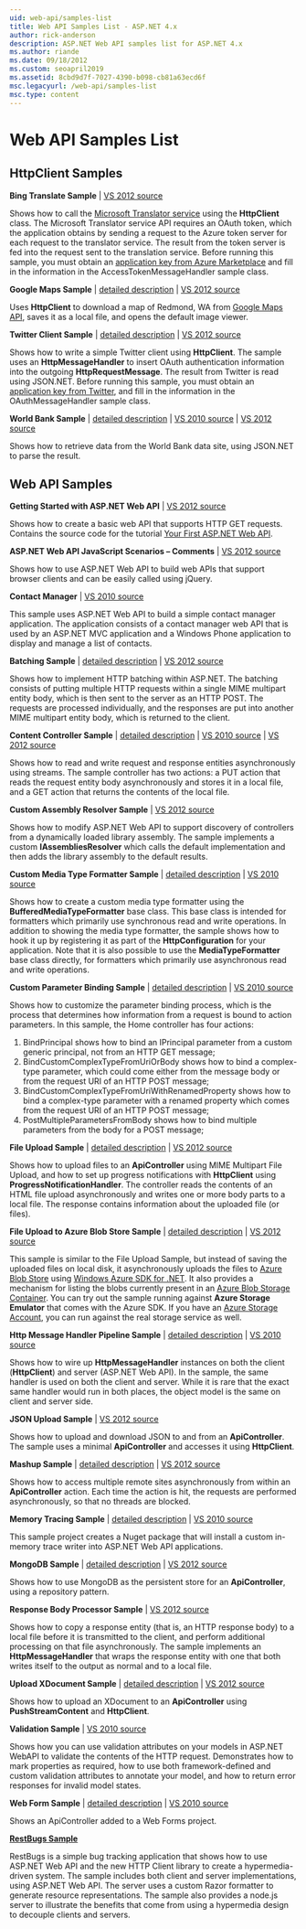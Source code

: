 ```yaml
---
uid: web-api/samples-list
title: Web API Samples List - ASP.NET 4.x
author: rick-anderson
description: ASP.NET Web API samples list for ASP.NET 4.x
ms.author: riande
ms.date: 09/18/2012
ms.custom: seoapril2019
ms.assetid: 8cbd9d7f-7027-4390-b098-cb81a63ecd6f
msc.legacyurl: /web-api/samples-list
msc.type: content
---
```

# Web API Samples List

## HttpClient Samples

**Bing Translate Sample** | [VS 2012 source](https://github.com/aspnet/samples/blob/master/samples/aspnet/HttpClient/BingTranslateSample)

Shows how to call the [Microsoft Translator service](https://msdn.microsoft.com/library/ff512419.aspx) using the **HttpClient** class. The Microsoft Translator service API requires an OAuth token, which the application obtains by sending a request to the Azure token server for each request to the translator service. The result from the token server is fed into the request sent to the translation service. Before running this sample, you must obtain an [application key from Azure Marketplace](https://msdn.microsoft.com/library/hh454950.aspx) and fill in the information in the AccessTokenMessageHandler sample class.

**Google Maps Sample** | [detailed description](/archive/blogs/henrikn/httpclient-downloading-to-a-local-file) | [VS 2012 source](https://github.com/aspnet/samples/blob/master/samples/aspnet/HttpClient/GoogleMapsSample)

Uses **HttpClient** to download a map of Redmond, WA from [Google Maps API](https://developers.google.com/maps/), saves it as a local file, and opens the default image viewer.

**Twitter Client Sample** | [detailed description](/archive/blogs/henrikn/extending-httpclient-with-oauth-to-access-twitter) | [VS 2012 source](https://github.com/aspnet/samples/blob/master/samples/aspnet/HttpClient/TwitterSample)

Shows how to write a simple Twitter client using **HttpClient**. The sample uses an **HttpMessageHandler** to insert OAuth authentication information into the outgoing **HttpRequestMessage**. The result from Twitter is read using JSON.NET. Before running this sample, you must obtain an [application key from Twitter](https://dev.twitter.com/), and fill in the information in the OAuthMessageHandler sample class.

**World Bank Sample** | [detailed description](https://blogs.msdn.com/b/henrikn/archive/2012/02/16/httpclient-is-here.aspx) | [VS 2010 source](https://github.com/aspnet/samples/blob/master/samples/aspnet/HttpClient/WorldBankSample/Net40) | [VS 2012 source](https://github.com/aspnet/samples/blob/master/samples/aspnet/HttpClient/WorldBankSample/Net45)

Shows how to retrieve data from the World Bank data site, using JSON.NET to parse the result.

## Web API Samples

**Getting Started with ASP.NET Web API** | [VS 2012 source](overview/getting-started-with-aspnet-web-api/tutorial-your-first-web-api.md)

Shows how to create a basic web API that supports HTTP GET requests. Contains the source code for the tutorial [Your First ASP.NET Web API](overview/getting-started-with-aspnet-web-api/tutorial-your-first-web-api.md).

**ASP.NET Web API JavaScript Scenarios – Comments** | [VS 2012 source](https://code.msdn.microsoft.com/ASPNET-Web-API-JavaScript-d0d64dd7)

Shows how to use ASP.NET Web API to build web APIs that support browser clients and can be easily called using jQuery.

**Contact Manager** | [VS 2010 source](https://code.msdn.microsoft.com/Contact-Manager-Web-API-0e8e373d)

This sample uses ASP.NET Web API to build a simple contact manager application. The application consists of a contact manager web API that is used by an ASP.NET MVC application and a Windows Phone application to display and manage a list of contacts.

**Batching Sample** | [detailed description](http://trocolate.wordpress.com/2012/07/19/mitigate-issue-260-in-batching-scenario/) | [VS 2012 source](https://github.com/aspnet/samples/blob/master/samples/aspnet/WebApi/BatchSample)

Shows how to implement HTTP batching within ASP.NET. The batching consists of putting multiple HTTP requests within a single MIME multipart entity body, which is then sent to the server as an HTTP POST. The requests are processed individually, and the responses are put into another MIME multipart entity body, which is returned to the client.

**Content Controller Sample** | [detailed description](/archive/blogs/henrikn/async-streaming-in-asp-net-web-api) | [VS 2010 source](https://github.com/aspnet/samples/blob/master/samples/aspnet/WebApi/ContentControllerSample/Net40) | [VS 2012 source](https://github.com/aspnet/samples/blob/master/samples/aspnet/WebApi/ContentControllerSample/Net45)

Shows how to read and write request and response entities asynchronously using streams. The sample controller has two actions: a PUT action that reads the request entity body asynchronously and stores it in a local file, and a GET action that returns the contents of the local file.

**Custom Assembly Resolver Sample** | [VS 2012 source](https://github.com/aspnet/samples/blob/master/samples/aspnet/WebApi/CustomAssemblyResolverSample)

Shows how to modify ASP.NET Web API to support discovery of controllers from a dynamically loaded library assembly. The sample implements a custom **IAssembliesResolver** which calls the default implementation and then adds the library assembly to the default results.

**Custom Media Type Formatter Sample** | [detailed description](/archive/blogs/henrikn/recent-asp-net-web-api-updates-april-24) | [VS 2010 source](https://github.com/aspnet/samples/blob/master/samples/aspnet/WebApi/CustomMediaTypeFormatterSample)

Shows how to create a custom media type formatter using the **BufferedMediaTypeFormatter** base class. This base class is intended for formatters which primarily use synchronous read and write operations. In addition to showing the media type formatter, the sample shows how to hook it up by registering it as part of the **HttpConfiguration** for your application. Note that it is also possible to use the **MediaTypeFormatter** base class directly, for formatters which primarily use asynchronous read and write operations.

**Custom Parameter Binding Sample** | [detailed description](https://blogs.msdn.com/b/jmstall/archive/2012/05/11/webapi-parameter-binding-under-the-hood.aspx) | [VS 2010 source](https://github.com/aspnet/samples/blob/master/samples/aspnet/WebApi/CustomParameterBinding)

Shows how to customize the parameter binding process, which is the process that determines how information from a request is bound to action parameters. In this sample, the Home controller has four actions:

1. BindPrincipal shows how to bind an IPrincipal parameter from a custom generic principal, not from an HTTP GET message;
2. BindCustomComplexTypeFromUriOrBody shows how to bind a complex-type parameter, which could come either from the message body or from the request URI of an HTTP POST message;
3. BindCustomComplexTypeFromUriWithRenamedProperty shows how to bind a complex-type parameter with a renamed property which comes from the request URI of an HTTP POST message;
4. PostMultipleParametersFromBody shows how to bind multiple parameters from the body for a POST message;

**File Upload Sample** | [detailed description](/archive/blogs/henrikn/asynchronous-file-upload-using-asp-net-web-api) | [VS 2012 source](https://github.com/aspnet/samples/tree/master/samples/aspnet/WebApi/FileUploadSample)

Shows how to upload files to an **ApiController** using MIME Multipart File Upload, and how to set up progress notifications with **HttpClient** using **ProgressNotificationHandler**. The controller reads the contents of an HTML file upload asynchronously and writes one or more body parts to a local file. The response contains information about the uploaded file (or files).

**File Upload to Azure Blob Store Sample** | [detailed description](/archive/blogs/yaohuang1/asp-net-web-api-and-azure-blob-storage) | [VS 2012 source](https://github.com/aspnet/samples/tree/master/samples/aspnet/WebApi/AzureBlobsFileUploadSample)

This sample is similar to the File Upload Sample, but instead of saving the uploaded files on local disk, it asynchronously uploads the files to [Azure Blob Store](/azure/storage/blobs/storage-dotnet-how-to-use-blobs) using [Windows Azure SDK for .NET](https://www.windowsazure.com/develop/net/). It also provides a mechanism for listing the blobs currently present in an [Azure Blob Storage Container](/azure/storage/blobs/storage-dotnet-how-to-use-blobs). You can try out the sample running against **Azure Storage Emulator** that comes with the Azure SDK. If you have an [Azure Storage Account](/azure/storage/blobs/storage-dotnet-how-to-use-blobs), you can run against the real storage service as well.

**Http Message Handler Pipeline Sample** | [detailed description](/archive/blogs/henrikn/httpclient-httpclienthandler-and-webrequesthandler-explained) | [VS 2010 source](https://github.com/aspnet/samples/tree/master/samples/aspnet/WebApi/HttpMessageHandlerPipelineSample)

Shows how to wire up **HttpMessageHandler** instances on both the client (**HttpClient**) and server (ASP.NET Web API). In the sample, the same handler is used on both the client and server. While it is rare that the exact same handler would run in both places, the object model is the same on client and server side.

**JSON Upload Sample** | [VS 2012 source](https://github.com/aspnet/samples/tree/master/samples/aspnet/WebApi/JsonUploadSample)

Shows how to upload and download JSON to and from an **ApiController**. The sample uses a minimal **ApiController** and accesses it using **HttpClient**.

**Mashup Sample** | [detailed description](/archive/blogs/henrikn/async-mashups-using-asp-net-web-api) | [VS 2012 source](https://github.com/aspnet/samples/tree/master/samples/aspnet/WebApi/MashupSample)

Shows how to access multiple remote sites asynchronously from within an **ApiController** action. Each time the action is hit, the requests are performed asynchronously, so that no threads are blocked.

**Memory Tracing Sample** | [detailed description](/archive/blogs/roncain/tracing-in-asp-net-web-api) | [VS 2010 source](https://github.com/aspnet/samples/tree/master/samples/aspnet/WebApi/MemoryTracingSample)

This sample project creates a Nuget package that will install a custom in-memory trace writer into ASP.NET Web API applications.

**MongoDB Sample** | [detailed description](/archive/blogs/henrikn/using-mongodb-with-asp-net-web-api) | [VS 2012 source](https://github.com/aspnet/samples/tree/master/samples/aspnet/WebApi/MongoSample)

Shows how to use MongoDB as the persistent store for an **ApiController**, using a repository pattern.

**Response Body Processor Sample** | [VS 2012 source](https://github.com/aspnet/samples/tree/master/samples/aspnet/WebApi/ResponseEntityProcessorSample)

Shows how to copy a response entity (that is, an HTTP response body) to a local file before it is transmitted to the client, and perform additional processing on that file asynchronously. The sample implements an **HttpMessageHandler** that wraps the response entity with one that both writes itself to the output as normal and to a local file.

**Upload XDocument Sample** | [detailed description](/archive/blogs/henrikn/push-and-pull-streams-using-httpclient) | [VS 2012 source](https://github.com/aspnet/samples/tree/master/samples/aspnet/WebApi/UploadXDocumentSample)

Shows how to upload an XDocument to an **ApiController** using **PushStreamContent** and **HttpClient**.

**Validation Sample** | [VS 2010 source](https://github.com/aspnet/samples/tree/master/samples/aspnet/WebApi/ValidationSample)

Shows how you can use validation attributes on your models in ASP.NET WebAPI to validate the contents of the HTTP request. Demonstrates how to mark properties as required, how to use both framework-defined and custom validation attributes to annotate your model, and how to return error responses for invalid model states.

**Web Form Sample** | [detailed description](/archive/blogs/henrikn/using-asp-net-web-api-with-asp-net-web-forms) | [VS 2010 source](https://github.com/aspnet/samples/tree/master/samples/aspnet/WebApi/WebFormSample)

Shows an ApiController added to a Web Forms project.

**[RestBugs Sample](https://github.com/howarddierking/RestBugs)**

RestBugs is a simple bug tracking application that shows how to use ASP.NET Web API and the new HTTP Client library to create a hypermedia-driven system. The sample includes both client and server implementations, using ASP.NET Web API. The server uses a custom Razor formatter to generate resource representations. The sample also provides a node.js server to illustrate the benefits that come from using a hypermedia design to decouple clients and servers.
